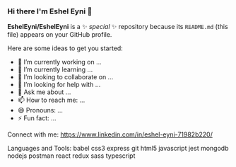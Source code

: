 ### Hi there I'm Eshel Eyni 👋


**EshelEyni/EshelEyni** is a ✨ _special_ ✨ repository because its `README.md` (this file) appears on your GitHub profile.

Here are some ideas to get you started:

- 🔭 I’m currently working on ...
- 🌱 I’m currently learning ...
- 👯 I’m looking to collaborate on ...
- 🤔 I’m looking for help with ...
- 💬 Ask me about ...
- 📫 How to reach me: ...
- 😄 Pronouns: ...
- ⚡ Fun fact: ...

Connect with me:
https://www.linkedin.com/in/eshel-eyni-71982b220/

Languages and Tools:
babel css3 express git html5 javascript jest mongodb nodejs postman react redux sass typescript
